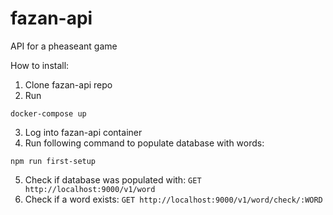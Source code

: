 # fazan-api
API for a pheaseant game

How to install:
1) Clone fazan-api repo
2) Run 
```
docker-compose up
```
3) Log into fazan-api container
4) Run following command to populate database with words:
```
npm run first-setup
```
5) Check if database was populated with: ```GET http://localhost:9000/v1/word```
6) Check if a word exists: ```GET http://localhost:9000/v1/word/check/:WORD```